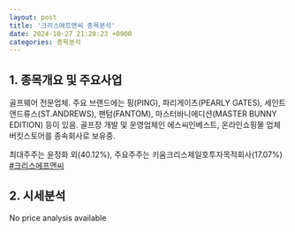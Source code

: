 ```yaml
---
layout: post
title: '크리스에프앤씨 종목분석'
date: 2024-10-27 21:20:23 +0900
categories: 종목분석
---
```


## 1. 종목개요 및 주요사업

골프웨어 전문업체. 주요 브랜드에는 핑(PING), 파리게이츠(PEARLY GATES), 세인트앤드류스(ST.ANDREWS), 팬텀(FANTOM), 마스터바니에디션(MASTER BUNNY EDITION) 등이 있음. 골프장 개발 및 운영업체인 에스씨인베스트, 온라인쇼핑몰 업체 버킷스토어를 종속회사로 보유중. 

최대주주는 윤정화 외(40.12%), 주요주주는 키움크리스제일호투자목적회사(17.07%)
[#크리스에프앤씨](#)

## 2. 시세분석

No price analysis available
